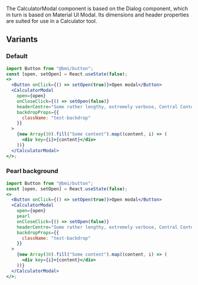 The CalculatorModal component is based on the Dialog component, which in turn is based on Material UI Modal.
Its dimensions and header properties are suited for use in a Calculator tool.

## Variants

### Default

```jsx
import Button from "@bmi/button";
const [open, setOpen] = React.useState(false);
<>
  <Button onClick={() => setOpen(true)}>Open modal</Button>
  <CalculatorModal
    open={open}
    onCloseClick={() => setOpen(false)}
    headerCentre="Some rather lengthy, extremely verbose, Central Content in the header"
    backdropProps={{
      className: "test-backdrop"
    }}
  >
    {new Array(30).fill("Some content").map((content, i) => (
      <div key={i}>{content}</div>
    ))}
  </CalculatorModal>
</>;
```

### Pearl background

```jsx
import Button from "@bmi/button";
const [open, setOpen] = React.useState(false);
<>
  <Button onClick={() => setOpen(true)}>Open modal</Button>
  <CalculatorModal
    open={open}
    pearl
    onCloseClick={() => setOpen(false)}
    headerCentre="Some rather lengthy, extremely verbose, Central Content in the header"
    backdropProps={{
      className: "test-backdrop"
    }}
  >
    {new Array(30).fill("Some content").map((content, i) => (
      <div key={i}>{content}</div>
    ))}
  </CalculatorModal>
</>;
```
